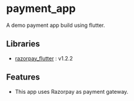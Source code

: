 # payment_app

A demo payment app build using flutter.

## Libraries

- [razorpay_flutter](https://pub.dev/packages/razorpay_flutter) : v1.2.2

## Features

- This app uses Razorpay as payment gateway.
